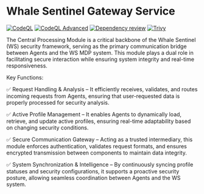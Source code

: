 # Whale Sentinel Gateway Service

[![CodeQL](https://github.com/YangYang-Research/whale-sentinel-gateway-service/actions/workflows/github-code-scanning/codeql/badge.svg?branch=main)](https://github.com/YangYang-Research/whale-sentinel-gateway-service/actions/workflows/github-code-scanning/codeql)
[![CodeQL Advanced](https://github.com/YangYang-Research/whale-sentinel-gateway-service/actions/workflows/codeql.yml/badge.svg?branch=main)](https://github.com/YangYang-Research/whale-sentinel-gateway-service/actions/workflows/codeql.yml)
[![Dependency review](https://github.com/YangYang-Research/whale-sentinel-gateway-service/actions/workflows/dependency-review.yml/badge.svg?branch=main)](https://github.com/YangYang-Research/whale-sentinel-gateway-service/actions/workflows/dependency-review.yml)
[![Trivy](https://github.com/YangYang-Research/whale-sentinel-gateway-service/actions/workflows/trivy.yml/badge.svg?branch=main)](https://github.com/YangYang-Research/whale-sentinel-gateway-service/actions/workflows/trivy.yml)

The Central Processing Module is a critical backbone of the Whale Sentinel (WS) security framework, serving as the primary communication bridge between Agents and the WS MDP system. This module plays a dual role in facilitating secure interaction while ensuring system integrity and real-time responsiveness.

Key Functions:

✅ Request Handling & Analysis – It efficiently receives, validates, and routes incoming requests from Agents, ensuring that user-requested data is properly processed for security analysis.

✅ Active Profile Management – It enables Agents to dynamically load, retrieve, and update active profiles, ensuring real-time adaptability based on changing security conditions.

✅ Secure Communication Gateway – Acting as a trusted intermediary, this module enforces authentication, validates request formats, and ensures encrypted transmission between components to maintain data integrity.

✅ System Synchronization & Intelligence – By continuously syncing profile statuses and security configurations, it supports a proactive security posture, allowing seamless coordination between Agents and the WS system.